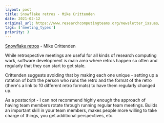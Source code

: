 ```yaml
---
layout: post
title: Snowflake retros - Mike Crittenden
date: 2021-02-12
original_url: https://www.researchcomputingteams.org/newsletter_issues/0061
tags: ['meeting_types']
priority: 3
---
```


<!-- markdownlint-disable MD033 -->
<!-- markdownlint-disable MD041 -->
<!-- markdownlint-disable MD049 -->

[Snowflake retros](https://critter.blog/2021/02/03/snowflake-retros/) - Mike Crittenden

While retrospective meetings are useful for all kinds of research computing work, software development is main area where retros happen so often and regularly that they can start to get stale.

Crittenden suggests avoiding that by making each one unique - setting up a rotation of both the person who runs the retro and the format of the retro (there's a link to 10 different retro formats) to have them regularly changed up.

As a postscript - I can not recommend highly enough the approach of having team members rotate through running regular team meetings. Builds an important skill in your team members, makes people more willing to take charge of things, you get additional perspectives, etc.

